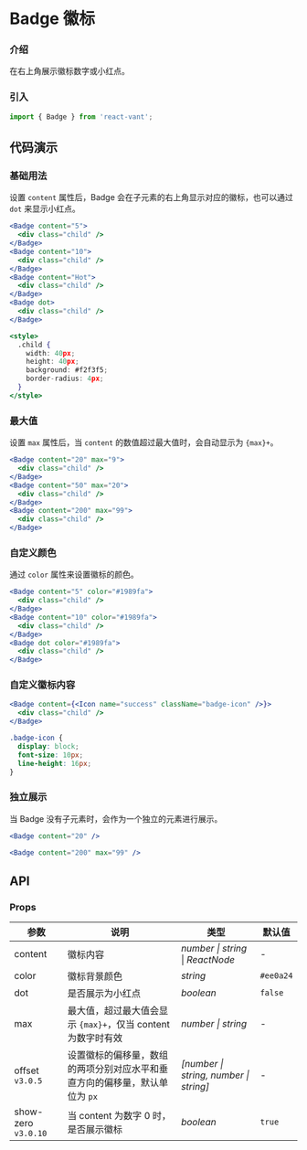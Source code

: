 # Badge 徽标

### 介绍

在右上角展示徽标数字或小红点。

### 引入

```js
import { Badge } from 'react-vant';
```

## 代码演示

### 基础用法

设置 `content` 属性后，Badge 会在子元素的右上角显示对应的徽标，也可以通过 `dot` 来显示小红点。

```jsx
<Badge content="5">
  <div class="child" />
</Badge>
<Badge content="10">
  <div class="child" />
</Badge>
<Badge content="Hot">
  <div class="child" />
</Badge>
<Badge dot>
  <div class="child" />
</Badge>

<style>
  .child {
    width: 40px;
    height: 40px;
    background: #f2f3f5;
    border-radius: 4px;
  }
</style>
```

### 最大值

设置 `max` 属性后，当 `content` 的数值超过最大值时，会自动显示为 `{max}+`。

```jsx
<Badge content="20" max="9">
  <div class="child" />
</Badge>
<Badge content="50" max="20">
  <div class="child" />
</Badge>
<Badge content="200" max="99">
  <div class="child" />
</Badge>
```

### 自定义颜色

通过 `color` 属性来设置徽标的颜色。

```jsx
<Badge content="5" color="#1989fa">
  <div class="child" />
</Badge>
<Badge content="10" color="#1989fa">
  <div class="child" />
</Badge>
<Badge dot color="#1989fa">
  <div class="child" />
</Badge>
```

### 自定义徽标内容

```jsx
<Badge content={<Icon name="success" className="badge-icon" />}>
  <div class="child" />
</Badge>
```

```css
.badge-icon {
  display: block;
  font-size: 10px;
  line-height: 16px;
}
```

### 独立展示

当 Badge 没有子元素时，会作为一个独立的元素进行展示。

```jsx
<Badge content="20" />

<Badge content="200" max="99" />
```

## API

### Props

| 参数 | 说明 | 类型 | 默认值 |
| --- | --- | --- | --- |
| content | 徽标内容 | _number \| string_ \| _ReactNode_ | - |
| color | 徽标背景颜色 | _string_ | `#ee0a24` |
| dot | 是否展示为小红点 | _boolean_ | `false` |
| max | 最大值，超过最大值会显示 `{max}+`，仅当 content 为数字时有效 | _number \| string_ | - |
| offset `v3.0.5` | 设置徽标的偏移量，数组的两项分别对应水平和垂直方向的偏移量，默认单位为 `px` | _[number \| string, number \| string]_ | - |
| show-zero `v3.0.10` | 当 content 为数字 0 时，是否展示徽标 | _boolean_ | `true` |
